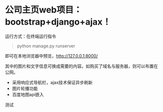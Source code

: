 # 公司主页web项目：bootstrap+django+ajax！

运行方式：在终端运行指令

>  python manage.py runserver

即可在本地浏览器中预览，<http://127.0.0.1:8000/>

其中的图片和文字信息可换成需要的内容。如购买了域名与服务器，则可以布置在公网。

- 采用响应式导航栏，ajax技术保证异步刷新
- 图片轮播功能
- 百度地图api嵌入

测试

